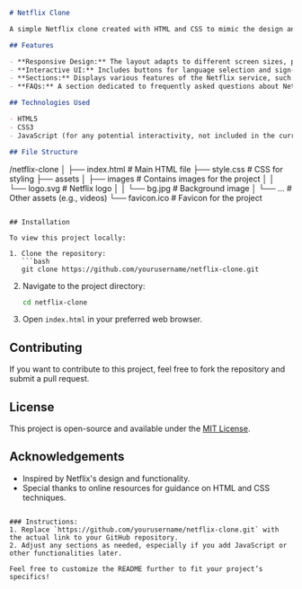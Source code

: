 ```markdown
# Netflix Clone

A simple Netflix clone created with HTML and CSS to mimic the design and functionality of the popular streaming service. This project is a demonstration of front-end web development skills.

## Features

- **Responsive Design:** The layout adapts to different screen sizes, providing a seamless experience on mobile and desktop devices.
- **Interactive UI:** Includes buttons for language selection and sign-in, along with a hero section prompting users to start their membership.
- **Sections:** Displays various features of the Netflix service, such as watching on multiple devices, downloading shows, and creating kids' profiles.
- **FAQs:** A section dedicated to frequently asked questions about Netflix.

## Technologies Used

- HTML5
- CSS3
- JavaScript (for any potential interactivity, not included in the current version)

## File Structure

```
/netflix-clone
│
├── index.html        # Main HTML file
├── style.css         # CSS for styling
├── assets
│   ├── images        # Contains images for the project
│   │   └── logo.svg  # Netflix logo
│   │   └── bg.jpg    # Background image
│   └── ...           # Other assets (e.g., videos)
└── favicon.ico       # Favicon for the project
```

## Installation

To view this project locally:

1. Clone the repository:
   ```bash
   git clone https://github.com/yourusername/netflix-clone.git
   ```
2. Navigate to the project directory:
   ```bash
   cd netflix-clone
   ```
3. Open `index.html` in your preferred web browser.

## Contributing

If you want to contribute to this project, feel free to fork the repository and submit a pull request.

## License

This project is open-source and available under the [MIT License](LICENSE).

## Acknowledgements

- Inspired by Netflix's design and functionality.
- Special thanks to online resources for guidance on HTML and CSS techniques.

```

### Instructions:
1. Replace `https://github.com/yourusername/netflix-clone.git` with the actual link to your GitHub repository.
2. Adjust any sections as needed, especially if you add JavaScript or other functionalities later.

Feel free to customize the README further to fit your project’s specifics!
